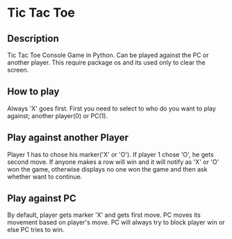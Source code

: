 # Tic Tac Toe
## Description  
Tic Tac Toe Console Game in Python. Can be played against the PC or another player.
This require package os and its used only to clear the screen.

## How to play  
Always 'X' goes first.
First you need to select to who do you want to play against; another player(0) or PC(1).

## Play against another Player  
Player 1 has to chose his marker('X' or 'O'). If player 1 chose 'O', he gets second move.
If anyone makes a row will win and it will notify as 'X' or 'O' won the game, otherwise displays no one won the game and then ask whether want to continue.

## Play against PC  
By default, player gets marker 'X' and gets first move. PC moves its movement based on player's move.
PC will always try to block player win or else PC tries to win.

